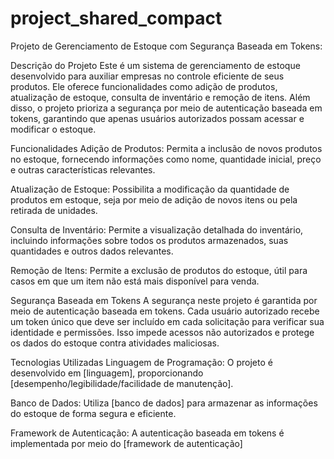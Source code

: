 # project_shared_compact
Projeto de Gerenciamento de Estoque com Segurança Baseada em Tokens:

Descrição do Projeto
Este é um sistema de gerenciamento de estoque desenvolvido para auxiliar empresas no controle eficiente de seus produtos. Ele oferece funcionalidades como adição de produtos, atualização de estoque, consulta de inventário e remoção de itens. Além disso, o projeto prioriza a segurança por meio de autenticação baseada em tokens, garantindo que apenas usuários autorizados possam acessar e modificar o estoque.

Funcionalidades
Adição de Produtos: Permita a inclusão de novos produtos no estoque, fornecendo informações como nome, quantidade inicial, preço e outras características relevantes.

Atualização de Estoque: Possibilita a modificação da quantidade de produtos em estoque, seja por meio de adição de novos itens ou pela retirada de unidades.

Consulta de Inventário: Permite a visualização detalhada do inventário, incluindo informações sobre todos os produtos armazenados, suas quantidades e outros dados relevantes.

Remoção de Itens: Permite a exclusão de produtos do estoque, útil para casos em que um item não está mais disponível para venda.

Segurança Baseada em Tokens
A segurança neste projeto é garantida por meio de autenticação baseada em tokens. Cada usuário autorizado recebe um token único que deve ser incluído em cada solicitação para verificar sua identidade e permissões. Isso impede acessos não autorizados e protege os dados do estoque contra atividades maliciosas.

Tecnologias Utilizadas
Linguagem de Programação: O projeto é desenvolvido em [linguagem], proporcionando [desempenho/legibilidade/facilidade de manutenção].

Banco de Dados: Utiliza [banco de dados] para armazenar as informações do estoque de forma segura e eficiente.

Framework de Autenticação: A autenticação baseada em tokens é implementada por meio do [framework de autenticação]
